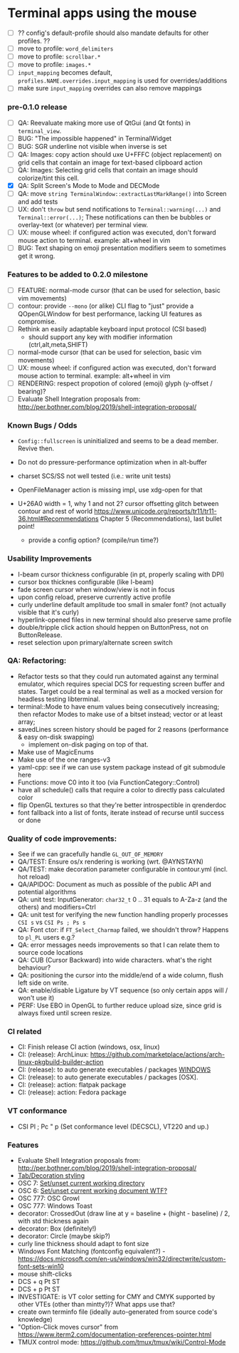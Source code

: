 # Terminal apps using the mouse

- [ ] ?? config's default-profile should also mandate defaults for other profiles. ??
- [ ] move to profile: `word_delimiters`
- [ ] move to profile: `scrollbar.*`
- [ ] move to profile: `images.*`
- [ ] `input_mapping` becomes default, `profiles.NAME.overrides.input_mapping` is used for overrides/additions
- [ ] make sure `input_mapping` overrides can also remove mappings

### pre-0.1.0 release

- [ ] QA: Reevaluate making more use of QtGui (and Qt fonts) in `terminal_view`.
- [ ] BUG: "The impossible happened" in TerminalWidget
- [ ] BUG: SGR underline not visible when inverse is set
- [ ] QA: Images: copy action should uxe U+FFFC (object replacement) on grid cells that contain an image for text-based clipboard action
- [ ] QA: Images: Selecting grid cells that contain an image should colorize/tint this cell.
- [x] QA: Split Screen's Mode to Mode and DECMode
- [ ] QA: move `string TerminalWindow::extractLastMarkRange()` into Screen and add tests
- [ ] UX: don't `throw` but send notifications to `Terminal::warning(...)` and `Terminal::error(...)`;
          These notifications can then be bubbles or overlay-text (or whatever) per terminal view.
- [ ] UX: mouse wheel: if configured action was executed, don't forward mouse action to terminal. example: alt+wheel in vim
- [ ] BUG: Text shaping on emoji presentation modifiers seem to sometimes get it wrong.

### Features to be added to 0.2.0 milestone

- [ ] FEATURE: normal-mode cursor (that can be used for selection, basic vim movements)
- [ ] contour: provide `--mono` (or alike) CLI flag to "just" provide a QOpenGLWindow for best performance,
      lacking UI features as compromise.
- [ ] Rethink an easily adaptable keyboard input protocol (CSI based)
    - should support any key with modifier information (ctrl,alt,meta,SHIFT)
- [ ] normal-mode cursor (that can be used for selection, basic vim movements)
- [ ] UX: mouse wheel: if configured action was executed, don't forward mouse action to terminal. example: alt+wheel in vim
- [ ] RENDERING: respect propotion of colored (emoji) glyph (y-offset / bearing)?
- [ ] Evaluate Shell Integration proposals from: http://per.bothner.com/blog/2019/shell-integration-proposal/

### Known Bugs / Odds

- `Config::fullscreen` is uninitialized and seems to be a dead member. Revive then.
- Do not do pressure-performance optimization when in alt-buffer
- charset SCS/SS not well tested (i.e.: write unit tests)
- OpenFileManager action is missing impl, use xdg-open for that

- U+26A0 width = 1, why 1 and not 2? cursor offsetting glitch between contour and rest of world
	https://www.unicode.org/reports/tr11/tr11-36.html#Recommendations
	Chapter 5 (Recommendations), last bullet point!
	- provide a config option? (compile/run time?)

### Usability Improvements

- I-beam cursor thickness configurable (in pt, properly scaling with DPI)
- cursor box thicknes configurable (like I-beam)
- fade screen cursor when window/view is not in focus
- upon config reload, preserve currently active profile
- curly underline default amplitude too small in smaler font? (not actually visible that it's curly)
- hyperlink-opened files in new terminal should also preserve same profile
- double/tripple click action should heppen on ButtonPress, not on ButtonRelease.
- reset selection upon primary/alternate screen switch

### QA: Refactoring:

- Refactor tests so that they could run automated against any terminal emulator,
  which requires special DCS for requesting screen buffer and states.
  Target could be a real terminal as well as a mocked version for headless testing libterminal.
- terminal::Mode to have enum values being consecutively increasing;
  then refactor Modes to make use of a bitset instead; vector<bool> or at least array<Mode>;
- savedLines screen history should be paged for 2 reasons (performance & easy on-disk swapping)
    - implement on-disk paging on top of that.
- Make use of MagicEnums
- Make use of the one ranges-v3
- yaml-cpp: see if we can use system package instead of git submodule here
- Functions: move C0 into it too (via FunctionCategory::Control)
- have all schedule() calls that require a color to directly pass calculated color
- flip OpenGL textures so that they're better introspectible in qrenderdoc
- font fallback into a list of fonts, iterate instead of recurse until success or done

### Quality of code improvements:

- See if we can gracefully handle `GL_OUT_OF_MEMORY`
- QA/TEST: Ensure os/x rendering is working (wrt. @AYNSTAYN)
- QA/TEST: make decoration parameter configurable in contour.yml (incl. hot reload)
- QA/APIDOC: Document as much as possible of the public API and potential algorithms
- QA: unit test: InputGenerator: `char32_t` 0 .. 31 equals to A-Za-z (and the others) and modifiers=Ctrl
- QA: unit test for verifying the new function handling properly processes `CSI s` vs `CSI Ps ; Ps s`
- QA: Font ctor: if `FT_Select_Charmap` failed, we shouldn't throw? Happens to `pl_PL` users e.g.?
- QA: error messages needs improvements so that I can relate them to source code locations
- QA: CUB (Cursor Backward) into wide characters. what's the right behaviour?
- QA: positioning the cursor into the middle/end of a wide column, flush left side on write.
- QA: enable/disable Ligature by VT sequence (so only certain apps will / won't use it)
- PERF: Use EBO in OpenGL to further reduce upload size, since grid is always fixed until screen resize.

### CI related

- CI: Finish release CI action (windows, osx, linux)
- CI: (release): ArchLinux: https://github.com/marketplace/actions/arch-linux-pkgbuild-builder-action
- CI: (release): to auto generate executables / packages [WINDOWS](https://docs.microsoft.com/en-us/windows/msix/package/create-app-package-with-makeappx-tool)
- CI: (release): to auto generate executables / packages [OSX].
- CI: (release): action: flatpak package
- CI: (release): action: Fedora package

### VT conformance

- CSI Pl ; Pc " p (Set conformance level (DECSCL), VT220 and up.)

### Features

- Evaluate Shell Integration proposals from: http://per.bothner.com/blog/2019/shell-integration-proposal/
- [Tab/Decoration styling](https://gitlab.gnome.org/GNOME/gnome-terminal/-/issues/142)
- OSC 7: [Set/unset current working directory](https://gitlab.freedesktop.org/terminal-wg/specifications/-/merge_requests/7)
- OSC 6: [Set/unset current working document WTF?](https://gitlab.freedesktop.org/terminal-wg/specifications/-/merge_requests/7)
- OSC 777: OSC Growl
- OSC 777: Windows Toast
- decorator: CrossedOut (draw line at y = baseline + (hight - baseline) / 2, with std thickness again
- decorator: Box (definitely!)
- decorator: Circle (maybe skip?)
- curly line thickness should adapt to font size
- Windows Font Matching (fontconfig equivalent?) - https://docs.microsoft.com/en-us/windows/win32/directwrite/custom-font-sets-win10
- mouse shift-clicks
- DCS + q Pt ST
- DCS + p Pt ST
- INVESTIGATE: is VT color setting for CMY and CMYK supported by other VTEs (other than mintty?)? What apps use that?
- create own terminfo file (ideally auto-generated from source code's knowledge)
- "Option-Click moves cursor" from https://www.iterm2.com/documentation-preferences-pointer.html
- TMUX control mode: https://github.com/tmux/tmux/wiki/Control-Mode
